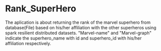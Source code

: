 # Rank_SuperHero
The aplication is about returning the rank of the marvel superhero from database(File) based on his/her affiliation with the other superheros using spark resilient distributed datasets. "Marvel-name" and  "Marvel-graph" indicate the superhero_name with id and superhero_id with his/her affiliation respectively.

